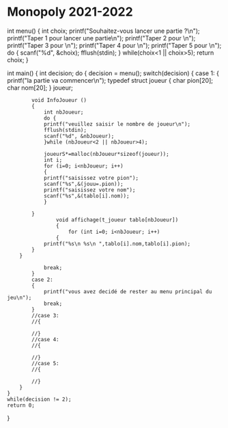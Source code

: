 # Monopoly 2021-2022

int menu()
{
    int choix;
    printf("Souhaitez-vous lancer une partie ?\n");
    printf("Taper 1 pour lancer une partie\n");
    printf("Taper 2 pour \n");
    printf("Taper 3 pour \n");
    printf("Taper 4 pour \n");
    printf("Taper 5 pour \n");
    do
    {
        scanf("%d", &choix);
        fflush(stdin);
    }
    while(choix<1 || choix>5);
    return choix;
}

int main()
{
    int decision;
    do
    {
        decision = menu();
        switch(decision)
        {
            case 1:
            {
                printf("la partie va commencer\n");
                typedef struct joueur
            {
            char pion[20];
            char nom[20];
            } joueur;

            void InfoJoueur ()
            {
                int nbJoueur;
                do {
                printf("veuillez saisir le nombre de joueur\n");
                fflush(stdin);
                scanf("%d", &nbJoueur);
                }while (nbJoueur<2 || nbJoueur>4);

                joueurS*=malloc(nbJoueur*sizeof(joueur));
                int i;
                for (i=0; i<nbJoueur; i++)
                {
                printf("saisissez votre pion");
                scanf("%s",&(jouu=.pion));
                printf("saisissez votre nom");
                scanf("%s",&(tablo[i].nom));
                }

            }
                    void affichage(t_joueur tablo[nbJoueur])
                    {
                        for (int i=0; i<nbJoueur; i++)
                    {
                printf("%s\n %s\n ",tablo[i].nom,tablo[i].pion);
            }
        }

                break;
            }
            case 2:
            {
                printf("vous avez decidé de rester au menu principal du jeu\n");
                break;
            }
            //case 3:
            //{

            //}
            //case 4:
            //{

            //}
            //case 5:
            //{

            //}
        }
    }
    while(decision != 2);
    return 0;
}
